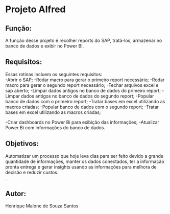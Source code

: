 <h1>Projeto Alfred</h1>

<h2>Função:</h2>
A função desse projeto é recolher reports do SAP, tratá-los, armazenar no banco de dados e exibir no Power BI. <br>

<h2>Requisitos:</h2>
Essas rotinas incluem os seguintes requisitos: <br>
-Abrir o SAP;
  -Rodar macro para gerar o primeiro report necessário;
  -Rodar macro para gerar o segundo report necessário;
-Fechar arquivos excel e sap aberto;
-Limpar dados antigos no banco de dados do primeiro report;
-Limpar dados antigos no banco de dados do segundo report;
-Popular banco de dados com o primeiro report;
  -Tratar bases em excel utilizando as macros criadas;
-Popular banco de dados com o segundo report;
  -Tratar bases em excel utilizando as macros criadas;
  
-Criar dashboards no Power Bi para exibição das informações; 
  -Atualizar Power Bi com informações do banco de dados.

<h2>Objetivos:</h2>
Automatizar um processo que hoje leva dias para ser feito devido a grande quantidade de informações, manter
os dados conectados, ter a informação pronta entrega e gerar insights usando as informações para melhora de decisão e reduzir custos.<br>.<br>

<h2>Autor:</h2>
Henrique Malone de Souza Santos<br>

